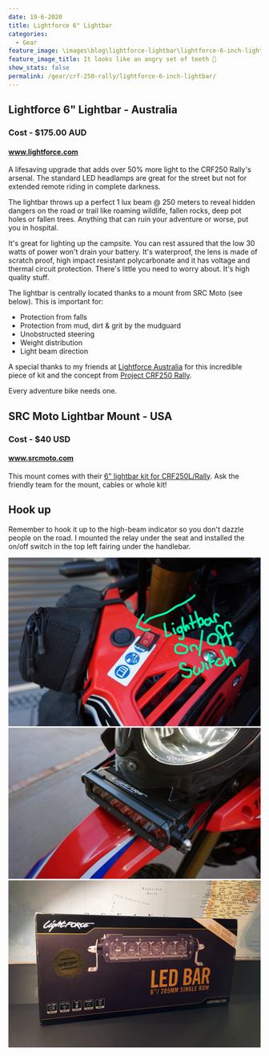 ```yaml
---
date: 19-6-2020
title: Lightforce 6" Lightbar
categories:
  - Gear
feature_image: \images\blog\lightforce-lightbar\lightforce-6-inch-lightbar-on-crf250-rally.jpg
feature_image_title: It looks like an angry set of teeth 😬
show_stats: false
permalink: /gear/crf-250-rally/lightforce-6-inch-lightbar/
---
```

<h2>Lightforce 6" Lightbar - Australia</h2>
<h3>Cost - $175.00 AUD</h3>
<h4><a href="https://www.lightforce.com/">www.lightforce.com</a></h4>
<p>
  A lifesaving upgrade that adds over 50% more light to the CRF250 Rally's arsenal. The standard LED headlamps are great for the street but not for extended remote riding in complete darkness.
</p>

<p>
  The lightbar throws up a perfect 1 lux beam @ 250 meters to reveal hidden dangers on the road or trail like roaming wildlife, fallen rocks, deep pot holes or fallen trees. Anything that can ruin your adventure or worse, put you in hospital.
</p>
<p>
  It's great for lighting up the campsite. You can rest assured that the low 30 watts of power won't drain your battery. It's waterproof, the lens is made of scratch proof, high impact resistant polycarbonate and it has voltage and thermal circuit protection. There's little you need to worry about. It's high quality stuff.
</p>
<p>
  The lightbar is centrally located thanks to a mount from SRC Moto (see below). This is important for: 
  <ul>
    <li>Protection from falls</li>
    <li>Protection from mud, dirt & grit by the mudguard</li>
    <li>Unobstructed steering</li>
    <li>Weight distribution</li>
    <li>Light beam direction</li>
  </ul>
</p>
<p>
  A special thanks to my friends at <a href="https://www.lightforce.com/">Lightforce Australia</a> for this incredible piece of kit and the concept from <a href="https://honda250rally.com/2018/03/03/aux-light-project-for-honda-250-rally/">Project CRF250 Rally</a>.
</p>
<p>
  Every adventure bike needs one.
</p>

<h2>SRC Moto Lightbar Mount - USA</h2>
<h3>Cost - $40 USD</h3>
<h4><a href="https://www.srcmoto.com/">www.srcmoto.com</a></h4>
<p>
  This mount comes with their <a href="https://www.srcmoto.com/collections/electrical-accessories-crf-250l-rally/products/led-driving-light-upgrade-for-2017-2019-honda-crf-250l-rally">6" lightbar kit for CRF250L/Rally</a>. Ask the friendly team for the mount, cables or whole kit!
</p>
<h2>Hook up</h2>
<p>
  Remember to hook it up to the high-beam indicator so you don't dazzle people on the road. I mounted the relay under the seat and installed the on/off switch in the top left fairing under the handlebar.
</p>
<img src="\images\blog\lightforce-lightbar\lightforce-6-inch-lightbar-on-off-switch.jpg" alt="On/Off switch for auxiliary 6 inch light bar on left hand fairing of the Honda CRF250 Rally" />
<img src="\images\blog\lightforce-lightbar\lightforce-6-inch-lightbar-on-crf250-rally-2.jpg" alt="A reverse angle shot of the lightforce 6 inch lightbar on the Honda CRF250 Rally" />
<img src="\images\blog\lightforce-lightbar\lightforce-6-inch-single-row-led-bar-box.jpg" alt="The Lightforce 6 inch single LED bar box" />